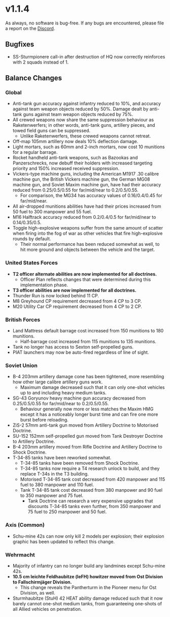 # v1.1.4

As always, no software is bug-free. If any bugs are encountered, please file a report on the [Discord](https://discord.gg/6VeK5jhggB).

## Bugfixes

- SS-Sturmpionere call-in after destruction of HQ now correctly reinforces with 2 squads instead of 1.

## Balance Changes

### Global

- Anti-tank gun accuracy against infantry reduced to 10%, and accuracy against team weapon objects reduced by 50%. Damage dealt by anti-tank guns against team weapon objects reduced by 75%.
- All crewed weapons now share the same suppression behaviour as Raketenwerfers; in other words, anti-tank guns, artillery pieces, and towed field guns can be suppressed.
  - Unlike Raketenwerfers, these crewed weapons cannot retreat.
- Off-map 105mm artillery now deals 10% deflection damage.
- Light mortars, such as 60mm and 2-inch mortars, now cost 10 munitions for a regular barrage.
- Rocket handheld anti-tank weapons, such as Bazookas and Panzerschrecks, now debuff their holders with increased targeting priority and 150% increased received suppression.
- Vickers-type machine guns, including the American M1917 .30 calibre machine gun, the British Vickers machine gun, the German MG08 machine gun, and Soviet Maxim machine gun, have had their accuracy reduced from 0.25/0.5/0.55 for far/mid/near to 0.2/0.5/0.55.
  - For comparison, the MG34 has accuracy values of 0.16/0.4/0.45 for far/mid/near.
- All air-dropped munitions abilities have had their prices increased from 50 fuel to 300 manpower and 55 fuel.
- M16 Halftrack accuracy reduced from 0.2/0.4/0.5 for far/mid/near to 0.14/0.35/0.5.
- Toggle high-explosive weapons suffer from the same amount of scatter when firing into the fog of war as other vehicles that fire high-explosive rounds by default.
  - Their normal performance has been reduced somewhat as well, to hit more ground and objects between the vehicle and the target.

### United States Forces

- **T2 officer alternate abilities are now implemented for all doctrines.**
  - Officer Plan reflects changes that were determined during this implementation phase.
- **T3 officer abilities are now implemented for all doctrines.**
- Thunder Run is now locked behind 11 CP.
- M8 Greyhound CP requirement decreased from 4 CP to 3 CP.
- M20 Utility Car CP requirement decreased from 4 CP to 2 CP.

### British Forces

- Land Mattress default barrage cost increased from 150 munitions to 180 munitions.
  - Half-barrage cost increased from 115 munitions to 135 munitions.
- Tank no longer has access to Sexton self-propelled guns.
- PIAT launchers may now be auto-fired regardless of line of sight.

### Soviet Union

- B-4 203mm artillery damage cone has been tightened, more resembling how other large calibre artillery guns work.
  - Maximum damage decreased such that it can only one-shot vehicles up to and including heavy medium tanks.
- SG-43 Goryunov heavy machine gun accuracy decreased from 0.25/0.5/0.55 for far/mid/near to 0.2/0.5/0.55.
  - Behaviour generally now more or less matches the Maxim HMG except it has a noticeably longer burst time and can fire one more burst before reloading.
- ZiS-2 57mm anti-tank gun moved from Artillery Doctrine to Motorised Doctrine.
- SU-152 152mm self-propelled gun moved from Tank Destroyer Doctrine to Artillery Doctrine.
- B-4 203mm artillery moved from Rifle Doctrine and Artillery Doctrine to Shock Doctrine.
- T-34-85 tanks have been reworked somewhat.
  - T-34-85 tanks have been removed from Shock Doctrine.
  - T-34-85 tanks now require a T4 research unlock to build, and they replace T-34s in the T3 building.
  - Motorised T-34-85 tank cost decreased from 420 manpower and 115 fuel to 380 manpower and 110 fuel.
  - Tank T-34-85 tank cost decreased from 380 manpower and 90 fuel to 350 manpower and 75 fuel.
    - Tank Doctrine can research a very expensive upgrades that discounts T-34-85 tanks even further, from 350 manpower and 75 fuel to 250 manpower and 50 fuel.

### Axis (Common)

- Schu-mine 42s can now only kill 2 models per explosion; their explosion graphic has been updated to reflect this change.

### Wehrmacht

- Majority of infantry can no longer build any landmines except Schu-mine 42s.
- **10.5 cm leichte Feldhaubitze (leFH) howitzer moved from Ost Division to Fallschirmjäger Division.**
  - This change reveals the Pantherturm in the Pioneer menu for Ost Division, as well.
- Sturmhaubitze (StuH) 42 HEAT ability damage reduced such that it now barely cannot one-shot medium tanks, from guaranteeing one-shots of all Allied vehicles on penetration.
